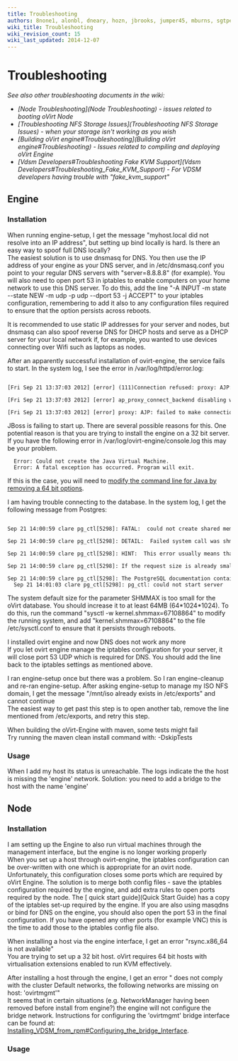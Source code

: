 ```yaml
---
title: Troubleshooting
authors: 8none1, alonbl, dneary, hozn, jbrooks, jumper45, mburns, sgtpepper, tscofield
wiki_title: Troubleshooting
wiki_revision_count: 15
wiki_last_updated: 2014-12-07
---
```


# Troubleshooting

*See also other troubleshooting documents in the wiki:*

*   *[Node Troubleshooting](Node Troubleshooting) - issues related to booting oVirt Node*
*   *[Troubleshooting NFS Storage Issues](Troubleshooting NFS Storage Issues) - when your storage isn't working as you wish*
*   *[Building oVirt engine#Troubleshooting](Building oVirt engine#Troubleshooting) - Issues related to compiling and deploying oVirt Engine*
*   *[Vdsm Developers#Troubleshooting Fake KVM Support](Vdsm Developers#Troubleshooting_Fake_KVM_Support) - For VDSM developers having trouble with "fake_kvm_support"*

## Engine

### Installation

When running engine-setup, I get the message "myhost.local did not resolve into an IP address", but setting up bind locally is hard. Is there an easy way to spoof full DNS locally?  
The easiest solution is to use dnsmasq for DNS. You then use the IP address of your engine as your DNS server, and in /etc/dnsmasq.conf you point to your regular DNS servers with "server=8.8.8.8" (for example). You will also need to open port 53 in iptables to enable computers on your home network to use this DNS server. To do this, add the line "-A INPUT -m state --state NEW -m udp -p udp --dport 53 -j ACCEPT" to your iptables configuration, remembering to add it also to any configuration files required to ensure that the option persists across reboots.

It is recommended to use static IP addresses for your server and nodes, but dnsmasq can also spoof reverse DNS for DHCP hosts and serve as a DHCP server for your local network if, for example, you wanted to use devices connecting over Wifi such as laptops as nodes.

<!-- -->

After an apparently successful installation of ovirt-engine, the service fails to start. In the system log, I see the error in /var/log/httpd/error.log:  

      [Fri Sep 21 13:37:03 2012] [error] (111)Connection refused: proxy: AJP: attempt to connect to 127.0.0.1:8009 (localhost) failed
      [Fri Sep 21 13:37:03 2012] [error] ap_proxy_connect_backend disabling worker for (localhost)
      [Fri Sep 21 13:37:03 2012] [error] proxy: AJP: failed to make connection to backend: localhost}}}

JBoss is failing to start up. There are several possible reasons for this. One potential reason is that you are trying to install the engine on a 32 bit server. If you have the following error in /var/log/ovirt-engine/console.log this may be your problem.

      Error: Could not create the Java Virtual Machine.
      Error: A fatal exception has occurred. Program will exit.

If this is the case, you will need to [modify the command line for Java by removing a 64 bit options](https://bugzilla.redhat.com/show_bug.cgi?id=852037).

<!-- -->

I am having trouble connecting to the database. In the system log, I get the following message from Postgres:  

      Sep 21 14:00:59 clare pg_ctl[5298]: FATAL:  could not create shared memory segment: Invalid argument
      Sep 21 14:00:59 clare pg_ctl[5298]: DETAIL:  Failed system call was shmget(key=5432001, size=36519936, 03600).
      Sep 21 14:00:59 clare pg_ctl[5298]: HINT:  This error usually means that PostgreSQL's request for a shared memory segment exceeded your kernel's SHMMAX parameter.  You can either reduce the request size or reconfigure the kernel with larger SHMMAX.  To reduce the request size (currently 36519936 bytes), reduce PostgreSQL's shared memory usage, perhaps by reducing shared_buffers or max_connections.
      Sep 21 14:00:59 clare pg_ctl[5298]: If the request size is already small, it's possible that it is less than your kernel's SHMMIN parameter, in which case raising the request size or reconfiguring SHMMIN is called for.
      Sep 21 14:00:59 clare pg_ctl[5298]: The PostgreSQL documentation contains more information about shared memory configuration.
      Sep 21 14:01:03 clare pg_ctl[5298]: pg_ctl: could not start server 

The system default size for the parameter SHMMAX is too small for the oVirt database. You should increase it to at least 64MB (64\*1024\*1024). To do this, run the command "sysctl -w kernel.shmmax=67108864" to modify the running system, and add "kernel.shmmax=67108864" to the file /etc/sysctl.conf to ensure that it persists through reboots.

<!-- -->

I installed ovirt engine and now DNS does not work any more  
If you let ovirt engine manage the iptables configuration for your server, it will close port 53 UDP which is required for DNS. You should add the line back to the iptables settings as mentioned above.

<!-- -->

I ran engine-setup once but there was a problem. So I ran engine-cleanup and re-ran engine-setup. After asking engine-setup to manage my ISO NFS domain, I get the message "/mnt/iso already exists in /etc/exports" and cannot continue  
The easiest way to get past this step is to open another tab, remove the line mentioned from /etc/exports, and retry this step.

<!-- -->

When building the oVirt-Engine with maven, some tests might fail  
Try running the maven clean install command with: -DskipTests

### Usage

When I add my host its status is unreachable. The logs indicate the the host is missing the 'engine' network.
Solution: you need to add a bridge to the host with the name 'engine'

## Node

### Installation

I am setting up the Engine to also run virtual machines through the management interface, but the engine is no longer working properly  
When you set up a host through ovirt-engine, the iptables configuration can be over-written with one which is appropriate for an ovirt node. Unfortunately, this configuration closes some ports which are required by oVirt Engine. The solution is to merge both config files - save the iptables configuration required by the engine, and add extra rules to open ports required by the node. The [ quick start guide](Quick Start Guide) has a copy of the iptables set-up required by the engine. If you are also using masqdns or bind for DNS on the engine, you should also open the port 53 in the final configuration. If you have opened any other ports (for example VNC) this is the time to add those to the iptables config file also.

<!-- -->

When installing a host via the engine interface, I get an error "rsync.x86_64 is not available"  
You are trying to set up a 32 bit host. oVirt requires 64 bit hosts with virtualisation extensions enabled to run KVM effectively.

<!-- -->

After installing a host through the engine, I get an error "<name> does not comply with the cluster Default networks, the following networks are missing on host: 'ovirtmgmt'"  
It seems that in certain situations (e.g. NetworkManager having been removed before install from engine?) the engine will not configure the bridge network. Instructions for configuring the 'ovirtmgmt' bridge interface can be found at: [Installing_VDSM_from_rpm#Configuring_the_bridge_Interface](Installing_VDSM_from_rpm#Configuring_the_bridge_Interface).

### Usage
